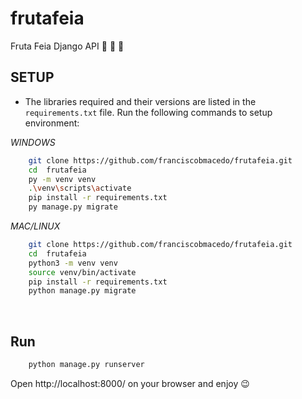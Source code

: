 # frutafeia

Fruta Feia Django API :cherries: :tangerine: :watermelon:

## SETUP

- The libraries required and their versions are listed in the `requirements.txt` file.
  Run the following commands to setup environment:

_WINDOWS_

```bash
    git clone https://github.com/franciscobmacedo/frutafeia.git
    cd  frutafeia
    py -m venv venv
    .\venv\scripts\activate
    pip install -r requirements.txt
    py manage.py migrate
```

_MAC/LINUX_

```bash
    git clone https://github.com/franciscobmacedo/frutafeia.git
    cd  frutafeia
    python3 -m venv venv
    source venv/bin/activate
    pip install -r requirements.txt
    python manage.py migrate
```

<br />

## Run

```bash
    python manage.py runserver
```

Open http://localhost:8000/ on your browser and enjoy :wink:
